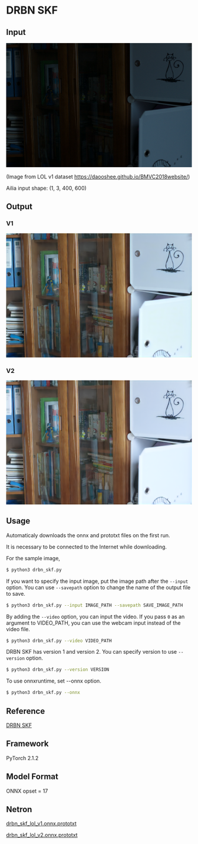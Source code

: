 # DRBN SKF

## Input
![Input](input.png)

(Image from LOL v1 dataset https://daooshee.github.io/BMVC2018website/)

Ailia input shape: (1, 3, 400, 600)

## Output
### V1
![Output1](output1.png)


### V2
![Output2](output2.png)


## Usage
Automaticaly downloads the onnx and prototxt files on the first run. 

It is necessary to be connected to the Internet while downloading.

For the sample image,
```bash
$ python3 drbn_skf.py
```

If you want to specify the input image, put the image path after the `--input` option. You can use `--savepath` option to change the name of the output file to save.
```bash
$ python3 drbn_skf.py --input IMAGE_PATH --savepath SAVE_IMAGE_PATH
```

By adding the `--video` option, you can input the video.
If you pass `0` as an argument to VIDEO_PATH, you can use the webcam input instead of the video file.
```bash
$ python3 drbn_skf.py --video VIDEO_PATH
```

DRBN SKF has version 1 and version 2. You can specify version to use `--version` option.
```bash
$ python3 drbn_skf.py --version VERSION
```

To use onnxruntime, set --onnx option.
```bash
$ python3 drbn_skf.py --onnx
```

## Reference
[DRBN SKF](https://github.com/langmanbusi/Semantic-Aware-Low-Light-Image-Enhancement/tree/main/DRBN_SKF)


## Framework
PyTorch 2.1.2

## Model Format
ONNX opset = 17

## Netron
[drbn_skf_lol_v1.onnx.prototxt](https://storage.googleapis.com/ailia-models/drbn_skf/drbn_slf_lol_v1.onnx.prototxt)

[drbn_skf_lol_v2.onnx.prototxt](https://storage.googleapis.com/ailia-models/drbn_skf/drbn_slf_lol_v2.onnx.prototxt)
